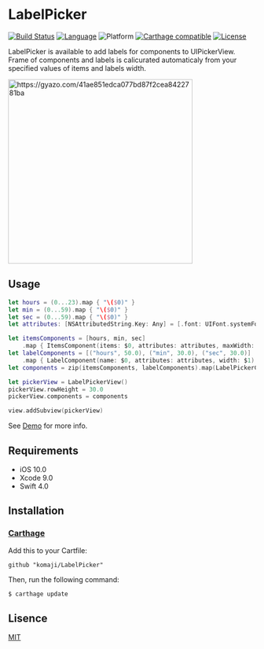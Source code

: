 # LabelPicker

[![Build Status](https://travis-ci.org/komaji/LabelPicker.svg?branch=master)](https://travis-ci.org/komaji/LabelPicker)
[![Language](https://img.shields.io/badge/language-Swift%205.0-orange.svg)](https://swift.org)
![Platform](https://img.shields.io/badge/platform-iOS-lightgrey.svg)
[![Carthage compatible](https://img.shields.io/badge/Carthage-compatible-4BC51D.svg)](https://github.com/Carthage/Carthage)
[![License](https://img.shields.io/badge/license-MIT-blue.svg)](https://github.com/komaji/LabelPicker/blob/master/LICENSE)

LabelPicker is available to add labels for components to UIPickerView.  
Frame of components and labels is calicurated automaticaly from your specified values of items and labels width.

<a href="https://gyazo.com/41ae851edca077bd87f2cea8422781ba"><img src="https://i.gyazo.com/41ae851edca077bd87f2cea8422781ba.png" alt="https://gyazo.com/41ae851edca077bd87f2cea8422781ba" width="375"/></a>

## Usage

```swift
let hours = (0...23).map { "\($0)" }
let min = (0...59).map { "\($0)" }
let sec = (0...59).map { "\($0)" }
let attributes: [NSAttributedString.Key: Any] = [.font: UIFont.systemFont(ofSize: 16.0)]

let itemsComponents = [hours, min, sec]
    .map { ItemsComponent(items: $0, attributes: attributes, maxWidth: 20.0) }
let labelComponents = [("hours", 50.0), ("min", 30.0), ("sec", 30.0)]
    .map { LabelComponent(name: $0, attributes: attributes, width: $1) }
let components = zip(itemsComponents, labelComponents).map(LabelPickerComponent.init)

let pickerView = LabelPickerView()
pickerView.rowHeight = 30.0
pickerView.components = components

view.addSubview(pickerView)
```

See [Demo](https://github.com/komaji/LabelPicker/tree/master/Demo) for more info.

## Requirements

- iOS 10.0
- Xcode 9.0
- Swift 4.0

## Installation

### [Carthage](https://github.com/Carthage/Carthage)

Add this to your Cartfile:

```
github "komaji/LabelPicker"
```

Then, run the following command:

```sh
$ carthage update
```

## Lisence

[MIT](https://github.com/komaji/LabelPicker/blob/master/LICENSE)
